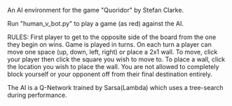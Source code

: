 An AI environment for the game "Quoridor" by Stefan Clarke.

Run "human_v_bot.py" to play a game (as red) against the AI.

RULES:
First player to get to the opposite side of the board from the one they begin on wins.
Game is played in turns.
On each turn a player can move one space (up, down, left, right) or place a 2x1 wall.
To move, click your player then click the square you wish to move to.
To place a wall, click the location you wish to place the wall.
You are not allowed to completely block yourself or your opponent off from their final
destination entirely.

The AI is a Q-Network trained by Sarsa(Lambda) which uses a tree-search during performance.
